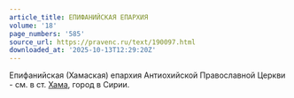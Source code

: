 ```yaml
---
article_title: ЕПИФАНИЙСКАЯ ЕПАРХИЯ
volume: '18'
page_numbers: '585'
source_url: https://pravenc.ru/text/190097.html
downloaded_at: '2025-10-13T12:29:20Z'
---
```


Епифанийская (Хамаская) епархия Антиохийской Православной Церкви - см. в ст. [Хама](https://pravenc.ru/text/Хама.html), город в Сирии.
